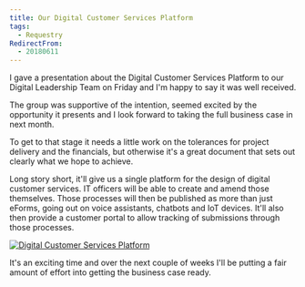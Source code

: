 ```yaml
---
title: Our Digital Customer Services Platform
tags:
  - Requestry
RedirectFrom:
  - 20180611
---
```

I gave a presentation about the Digital Customer Services Platform to our Digital Leadership Team on Friday and I'm happy to say it was well received.

The group was supportive of the intention, seemed excited by the opportunity it presents and I look forward to taking the full business case in next month.

To get to that stage it needs a little work on the tolerances for project delivery and the financials, but otherwise it's a great document that sets out clearly what we hope to achieve.

Long story short, it'll give us a single platform for the design of digital customer services. IT officers will be able to create and amend those themselves. Those processes will then be published as more than just eForms,  going out on voice assistants, chatbots and IoT devices. It'll also then provide a customer portal to allow tracking of submissions through those processes.

[![Digital Customer Services Platform](https://img.youtube.com/vi/LM_xy5zDPmQ/0.jpg)](https://www.youtube.com/watch?v=LM_xy5zDPmQ)

It's an exciting time and over the next couple of weeks I'll be putting a fair amount of effort into getting the business case ready.